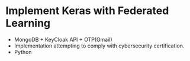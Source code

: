 # Implement Keras with Federated Learning

* MongoDB + KeyCloak API + OTP(Gmail)  
* Implementation attempting to comply with cybersecurity certification.
* Python
